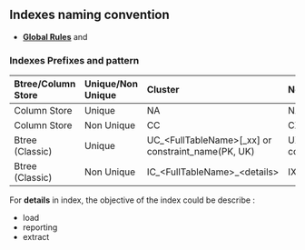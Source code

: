 ## Indexes naming convention

- **[Global Rules](GlobalRules.md)** and

### Indexes Prefixes and pattern

|	Btree/Column Store	|	Unique/Non Unique	|	Cluster	|	Non-Cluster	|
|	:---	|	:---	|	:---	|	:---	|
|	Column Store	|	Unique	|	NA	|	NA	|
|	Column Store	|	Non Unique	|	CC	|	CX\_\<FullTableName\>	|
|	Btree (Classic)	|	Unique	|	UC\_\<FullTableName\>\[\_xx\] or constraint_name(PK, UK)	|	UX\_\<FullTableName\>\[\_xx\] or constraint_name (FK)	|
|	Btree (Classic)	|	Non Unique	|	IC\_\<FullTableName\>\_\<details\>	|	IX\_\<FullTableName\>\_\<details\>	|


For **details** in index, the objective of the index could be describe : 
- load
- reporting
- extract
